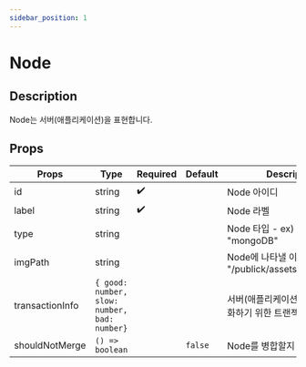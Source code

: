 ```yaml
---
sidebar_position: 1
---
```


# Node
## Description
Node는 서버(애플리케이션)을 표현합니다.

## Props
| Props | Type  | Required  | Default | Description  |
| --- | --- | --- | --- | --- |
| id | string | ✔️ |  | Node 아이디 |
| label | string | ✔️ |  | Node 라벨 |
| type | string |  |  | Node 타입 - ex) "tomcat" or "mongoDB"  |
| imgPath | string |  |  | Node에 나타낼 이미지 - ex) "/publick/assets/SPRING.png" |
| transactionInfo | `{ good: number, slow: number, bad: number}` |  |  | 서버(애플리케이션)의 상태를 시각화하기 위한 트랜젝션 정보  |
| shouldNotMerge | `() => boolean` |  | `false` | Node를 병합할지 말지 결정 |